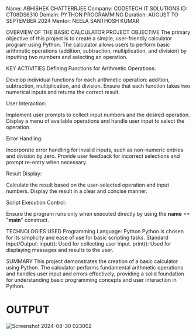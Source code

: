 Name: ABHISHEK CHATTERRJEE
Company: CODETECH IT SOLUTIONS
ID: CT08DS6310
Domain: PYTHON PROGRAMMING
Duration: AUGUST TO SEPTEMBER 2024
Mentor: NEELA SANTHOSH KUMAR


OVERVIEW OF THE BASIC CALCULATOR PROJECT
OBJECTIVE
The primary objective of this project is to create a simple, user-friendly calculator program using Python. The calculator allows users to perform basic arithmetic operations (addition, subtraction, multiplication, and division) by inputting two numbers and selecting an operation.

KEY ACTIVITIES
Defining Functions for Arithmetic Operations:

Develop individual functions for each arithmetic operation: addition, subtraction, multiplication, and division.
Ensure that each function takes two numerical inputs and returns the correct result.

User Interaction:

Implement user prompts to collect input numbers and the desired operation.
Display a menu of available operations and handle user input to select the operation.

Error Handling:

Incorporate error handling for invalid inputs, such as non-numeric entries and division by zero.
Provide user feedback for incorrect selections and prompt re-entry when necessary.

Result Display:

Calculate the result based on the user-selected operation and input numbers.
Display the result in a clear and concise manner.

Script Execution Control:

Ensure the program runs only when executed directly by using the __name__ == "__main__" construct.

TECHNOLOGIES USED
Programming Language: Python
Python is chosen for its simplicity and ease of use for basic scripting tasks.
Standard Input/Output:
input(): Used for collecting user input.
print(): Used for displaying messages and results to the user.

SUMMARY
This project demonstrates the creation of a basic calculator using Python. The calculator performs fundamental arithmetic operations and handles user input and errors effectively, providing a solid foundation for understanding basic programming concepts and user interaction in Python.

# OUTPUT

![Screenshot 2024-08-30 023002](https://github.com/user-attachments/assets/262b0e96-b79e-4f0e-b99b-671055e79ef7)











